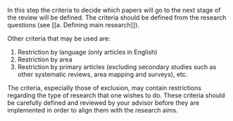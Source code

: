 In this step the criteria to decide which papers will go to the next stage of the review will be defined. The criteria should be defined from the research questions (see [[a. Defining main research]]). 

Other criteria that may be used are: 
1. Restriction by language (only articles in English)
2. Restriction by area
3. Restriction by primary articles (excluding secondary studies such as other systematic reviews, area mapping and surveys), etc. 

The criteria, especially those of exclusion, may contain restrictions regarding the type of research that one wishes to do. These criteria should be carefully defined and reviewed by your advisor before they are implemented in order to align them with the research aims.